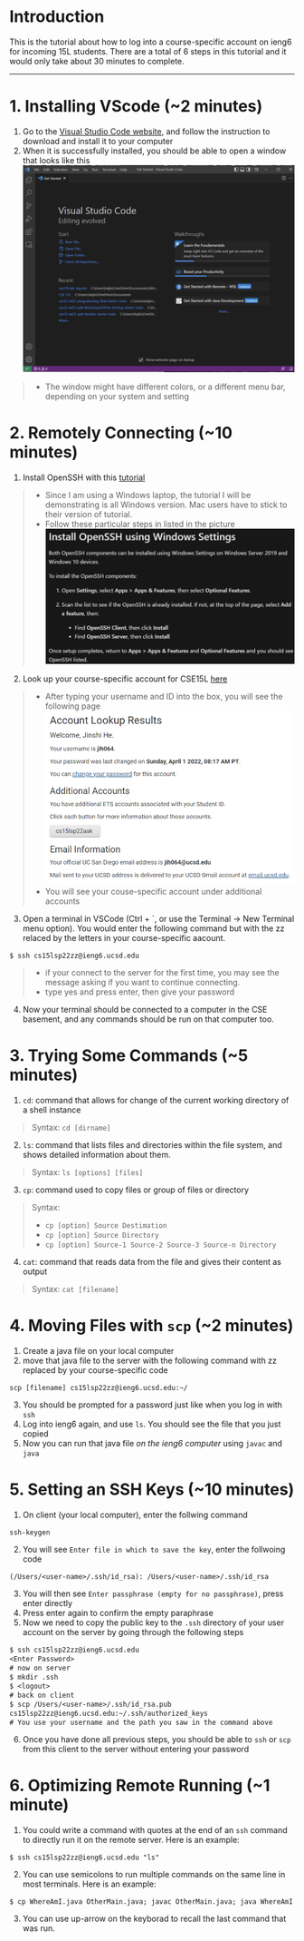 # Introduction
This is the tutorial about how to log into a course-specific account on ieng6 for incoming 15L students. There are a total of 6 steps in this tutorial and it would only take about 30 minutes to complete.

---

# 1. Installing VScode (~2 minutes)
1. Go to the [Visual Studio Code website](https://code.visualstudio.com/), and follow the instruction to download and install it to your computer
2. When it is successfully installed, you should be able to open a window that looks like this
![Image](image\1.1.png)
> * The window might have different colors, or a different menu bar, depending on your system and setting

# 2. Remotely Connecting (~10 minutes)
1. Install OpenSSH with this [tutorial](https://docs.microsoft.com/en-us/windows-server/administration/openssh/openssh_install_firstuse)
> * Since I am using a Windows laptop, the tutorial I will be demonstrating is all Windows version. Mac users have to stick to their version of tutorial.
> * Follow these particular steps in listed in the picture
> ![image](image\2.1.png)
2. Look up your course-specific account for CSE15L [here](https://sdacs.ucsd.edu/~icc/index.php)
> * After typing your username and ID into the box, you will see the following page
> ![image](image\2.2.png)
> * You will see your couse-specific account under additional accounts
3. Open a terminal in VSCode (Ctrl + `, or use the Terminal -> New Terminal menu option). You would enter the following command but with the zz relaced by the letters in your course-specific aacount. 
```
$ ssh cs15lsp22zz@ieng6.ucsd.edu
```
> * if your connect to the server for the first time, you may see the message asking if you want to continue connecting.
> * type yes and press enter, then give your password
4. Now your terminal should be connected to a computer in the CSE basement, and any commands should be run on that computer too. 

# 3. Trying Some Commands (~5 minutes)
1. `cd`: command that allows for change of the current working directory of a shell instance
> Syntax: `cd [dirname]`
2. `ls`: command that lists files and directories within the file system, and shows detailed information about them.
> Syntax: `ls [options] [files]`
3. `cp`: command used to copy files or group of files or directory
> Syntax:
> * `cp [option] Source Destimation`
> * `cp [option] Source Directory`
> * `cp [option] Source-1 Source-2 Source-3 Source-n Directory`
4. `cat`: command that reads data from the file and gives their content as output
> Syntax: `cat [filename]`

# 4. Moving Files with `scp` (~2 minutes)
1. Create a java file on your local computer
2. move that java file to the server with the following command with zz replaced by your course-specific code
```
scp [filename] cs15lsp22zz@ieng6.ucsd.edu:~/
```
3. You should be prompted for a password just like when you log in with `ssh`
4. Log into ieng6 again, and use `ls`. You should see the file that you just copied
5. Now you can run that java file *on the ieng6 computer* using `javac` and `java`

# 5. Setting an SSH Keys (~10 minutes)
1. On client (your local computer), enter the follwing command 
```
ssh-keygen
```
2. You will see `Enter file in which to save the key`, enter the follwoing code
```
(/Users/<user-name>/.ssh/id_rsa): /Users/<user-name>/.ssh/id_rsa
```
3. You will then see `Enter passphrase (empty for no passphrase)`, press enter directly
4. Press enter again to confirm the empty paraphrase
5. Now we need to copy the public key to the `.ssh` directory of your user account on the server by going through the following steps
```
$ ssh cs15lsp22zz@ieng6.ucsd.edu
<Enter Password>
# now on server
$ mkdir .ssh
$ <logout>
# back on client
$ scp /Users/<user-name>/.ssh/id_rsa.pub cs15lsp22zz@ieng6.ucsd.edu:~/.ssh/authorized_keys
# You use your username and the path you saw in the command above
```
6. Once you have done all previous steps, you should be able to `ssh` or `scp` from this client to the server without entering your password

# 6. Optimizing Remote Running (~1 minute)
1. You could write a command with quotes at the end of an `ssh` command to directly run it on the remote server. Here is an example:
```
$ ssh cs15lsp22zz@ieng6.ucsd.edu "ls"
```
2. You can use semicolons to run multiple commands on the same line in most terminals. Here is an example:
```
$ cp WhereAmI.java OtherMain.java; javac OtherMain.java; java WhereAmI
```
3. You can use up-arrow on the keyborad to recall the last command that was run.

